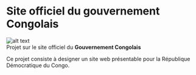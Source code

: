 # Site officiel du gouvernement Congolais
![alt text](https://www.devp.org/sites/www.devp.org/files/IMCE/images/urgences/rdc_topbanner_2016_web_fr.jpg)   
Projet sur le site officiel du **Gouvernement Congolais**   

Ce projet consiste &agrave; designer un site web pr&eacute;sentable pour la R&eacute;publique D&eacute;mocratique du Congo.
